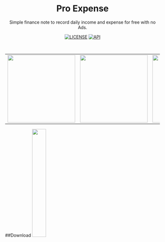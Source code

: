 <h1 align="center">Pro Expense</h1>
<p align="center">
Simple finance note to record daily income and expense for free with no Ads.
</p>

<p align="center">
  <a href="https://www.gnu.org/licenses/gpl-3.0"><img alt="LICENSE" src="https://img.shields.io/badge/License-GPLv3-blue.svg"/></a>
  <a href="https://android-arsenal.com/api?level=21"><img alt="API" src="https://img.shields.io/badge/API-21%2B-brightgreen"/></a> 
</p> <br>

<table align="center">
       <tr>
          <td><img src="https://github.com/arduia/ProExpense/blob/master/previews/screenshot_1.png" width="220"></td>
          <td><img src="https://github.com/arduia/ProExpense/blob/master/previews/screenshot_2.png" width="220"></td>
          <td><img src="https://github.com/arduia/ProExpense/blob/master/previews/screenshot_3.png" width="220"></td>
       </tr>
 </table>
 
##Download
<a href="https://play.google.com/store/apps/details?id=com.arduia.expense">
<img src="https://cdn.jsdelivr.net/gh/steverichey/google-play-badge-svg/img/en_get.svg" width="30%">
</a> 


